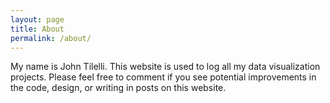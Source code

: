 ```yaml
---
layout: page
title: About
permalink: /about/
---
```


My name is John Tilelli. This website is used to log all my data visualization projects. Please feel free to comment if you see potential improvements in the code, design, or writing in posts on this website. 
